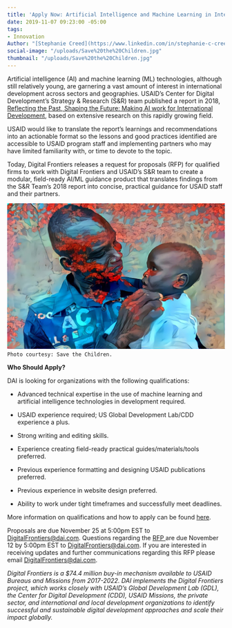 ```yaml
---
title: 'Apply Now: Artificial Intelligence and Machine Learning in International Development'
date: 2019-11-07 09:23:00 -05:00
tags:
- Innovation
Author: "[Stephanie Creed](https://www.linkedin.com/in/stephanie-c-creed/)"
social-image: "/uploads/Save%20the%20Children.jpg"
thumbnail: "/uploads/Save%20the%20Children.jpg"
---
```


Artificial intelligence (AI) and machine learning (ML) technologies, although still relatively young, are garnering a vast amount of interest in international development across sectors and geographies. USAID’s Center for Digital Development’s Strategy & Research (S&R) team published a report in 2018, [Reflecting the Past, Shaping the Future: Making AI work for International Development](https://www.usaid.gov/digital-development/machine-learning/AI-ML-in-development), based on extensive research on this rapidly growing field.

USAID would like to translate the report’s learnings and recommendations into an actionable format so the lessons and good practices identified are accessible to USAID program staff and implementing partners who may have limited familiarity with, or time to devote to the topic.

Today, Digital Frontiers releases a request for proposals (RFP) for qualified firms to work with Digital Frontiers and USAID’s S&R team to create a modular, field-ready AI/ML guidance product that translates findings from the S&R Team’s 2018 report into concise, practical guidance for USAID staff and their partners.

![Save the Children.jpg](/uploads/Save%20the%20Children.jpg)`Photo courtesy: Save the Children.`

**Who Should Apply?**

DAI is looking for organizations with the following qualifications:

* Advanced technical expertise in the use of machine learning and artificial intelligence technologies in development required.

* USAID experience required; US Global Development Lab/CDD experience a plus.

* Strong writing and editing skills.

* Experience creating field-ready practical guides/materials/tools preferred.

* Previous experience formatting and designing USAID publications preferred.

* Previous experience in website design preferred.

* Ability to work under tight timeframes and successfully meet deadlines.

More information on qualifications and how to apply can be found [here](https://drive.google.com/file/d/1fdMyYfdeiPN3WlZGhzOaKcWoL0qbpjr5/view?usp=sharing).

Proposals are due November 25 at 5:00pm EST to DigitalFrontiers@dai.com. Questions regarding the [RFP ](https://drive.google.com/file/d/1fdMyYfdeiPN3WlZGhzOaKcWoL0qbpjr5/view?usp=sharing)are due November 12 by 5:00pm EST to [DigitalFrontiers@dai.com](mailto:DigitalFrontiers@dai.com). If you are interested in receiving updates and further communications regarding this RFP please email DigitalFrontiers@dai.com.

*Digital Frontiers is a $74.4 million buy-in mechanism available to USAID Bureaus and Missions from 2017-2022. DAI implements the Digital Frontiers project, which works closely with USAID’s Global Development Lab (GDL), the Center for Digital Development (CDD), USAID Missions, the private sector, and international and local development organizations to identify successful and sustainable digital development approaches and scale their impact globally.*